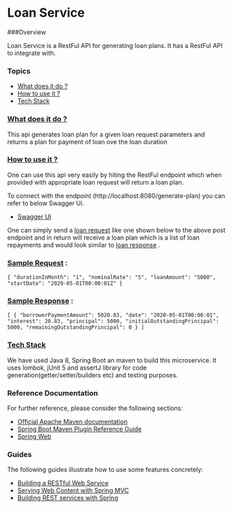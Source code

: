 # Loan Service


###Overview 

Loan Service is a RestFul API for generating loan plans. It has a RestFul API to integrate with.

### Topics
  * [What does it do ?](#technical-details)
  * [How to use it ?](#guide)
  * [Tech Stack](#tech-stack)
  


###  [What does it do ?](#technical-details)
This api generates loan plan for a given loan request parameters and returns a plan for payment of loan ove the loan duration

###  [How to use it ?](#guide)
One can use this api very easily by hiting the RestFul endpoint which when provided with appropriate loan request will return a loan plan.

To connect with the endpoint (http://localhost:8080/generate-plan) you can refer to below Swagger Ui.
* [Swagger UI](http://localhost:8080/swagger-ui.html#/)

One can simply send a [loan request](#request) like one shown below to the above post endpoint and in return will receive a 
loan plan which is a list of loan repayments and would look similar to [loan response](#response)
.
###  [Sample Request](#request) :

`{
 	"durationInMonth": "1",
 	"nominalRate": "5",
 	"loanAmount": "5000",
 	"startDate": "2020-05-01T00:00:01Z"
 }`
 
###  [Sample Response](#response) :  

`[
     {
         "borrowerPaymentAmount": 5020.83,
         "date": "2020-05-01T00:00:01",
         "interest": 20.83,
         "principal": 5000,
         "initialOutstandingPrincipal": 5000,
         "remainingOutstandingPrincipal": 0
     }
 ]` 

###  [Tech Stack](#tech-stack)
We have used Java 8, Spring Boot an maven to build this microservice. 
It uses lombok, jUnit 5 and assertJ library for code generation(getter/setter/builders etc) and testing purposes. 


### Reference Documentation
For further reference, please consider the following sections:

* [Official Apache Maven documentation](https://maven.apache.org/guides/index.html)
* [Spring Boot Maven Plugin Reference Guide](https://docs.spring.io/spring-boot/docs/2.2.6.RELEASE/maven-plugin/)
* [Spring Web](https://docs.spring.io/spring-boot/docs/2.2.6.RELEASE/reference/htmlsingle/#boot-features-developing-web-applications)

### Guides
The following guides illustrate how to use some features concretely:

* [Building a RESTful Web Service](https://spring.io/guides/gs/rest-service/)
* [Serving Web Content with Spring MVC](https://spring.io/guides/gs/serving-web-content/)
* [Building REST services with Spring](https://spring.io/guides/tutorials/bookmarks/)

